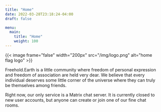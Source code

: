 ```yaml
---
title: "Home"
date: 2022-03-28T23:18:24-04:00
draft: false

menu:
  main:
    title: "Home"
    weight: 100
---
```

{{< image frame="false" width="200px" src="/img/logo.png" alt="home flag logo" >}}

Freehold.Earth is a little community where freedom of personal expression and freedom of association are held very dear.  We believe that every individual deserves some little corner of the universe where they can truly be themselves among friends.

Right now, our only service is a Matrix chat server.  It is currently closed to new user accounts, but anyone can create or join one of our fine chat rooms.
